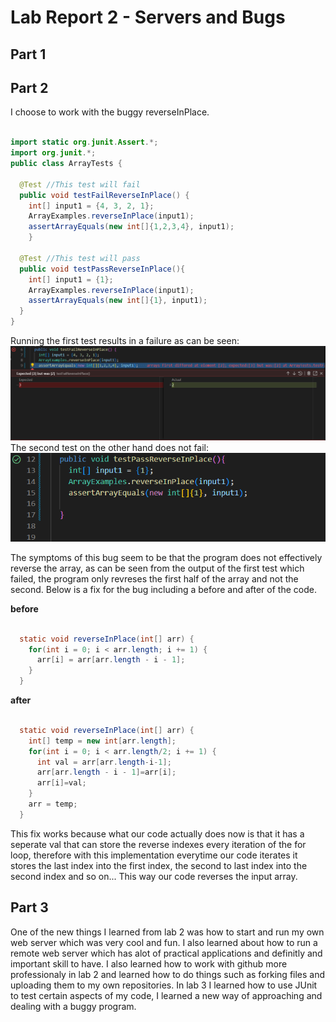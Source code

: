 # Lab Report 2 - Servers and Bugs 

## Part 1



## Part 2
I choose to work with the buggy reverseInPlace.

~~~ java

import static org.junit.Assert.*;
import org.junit.*;
public class ArrayTests {

  @Test //This test will fail
  public void testFailReverseInPlace() {
    int[] input1 = {4, 3, 2, 1};
    ArrayExamples.reverseInPlace(input1);
    assertArrayEquals(new int[]{1,2,3,4}, input1);
	}
  
  @Test //This test will pass
  public void testPassReverseInPlace(){
    int[] input1 = {1};
    ArrayExamples.reverseInPlace(input1);
    assertArrayEquals(new int[]{1}, input1);
  }
}

~~~
Running the first test results in a failure as can be seen:
![image](fail.png)
The second test on the other hand does not fail:
![image](pass.png)

The symptoms of this bug seem to be that the program does not effectively reverse the array, as can be seen from the output of the first test which failed, the program only revreses the first half of the array and not the second. Below is a fix for the bug including a before and after of the code. 

**before**

```java

  static void reverseInPlace(int[] arr) {
    for(int i = 0; i < arr.length; i += 1) {
      arr[i] = arr[arr.length - i - 1];
    }
  }

```

**after**
```java

  static void reverseInPlace(int[] arr) {
    int[] temp = new int[arr.length];
    for(int i = 0; i < arr.length/2; i += 1) {
      int val = arr[arr.length-i-1];
      arr[arr.length - i - 1]=arr[i];
      arr[i]=val;
    }
    arr = temp;
  }

```

This fix works because what our code actually does now is that it has a seperate val that can store the reverse indexes every iteration of the for loop, therefore with this implementation everytime our code iterates it stores the last index into the first index, the second to last index into the second index and so on...
This way our code reverses the input array. 



## Part 3
One of the new things I learned from lab 2 was how to start and run my own web server which was very cool and fun. I also learned about how to run a remote web server which has alot of practical applications and definitly and important skill to have. I also learned how to work with github more professionaly in lab 2 and learned how to do things such as forking files and uploading them to my own repositories.  In lab 3 I learned how to use JUnit to test certain aspects of my code, I learned a new way of approaching and dealing with a buggy program. 

